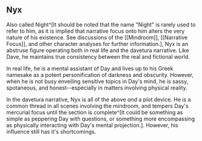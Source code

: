 ## Nyx

Also called Night^[It should be noted that the name "Night" is rarely used to refer to him, as it is implied that narrative focus onto him alters the very nature of his existence. See discussions of the [[Mindroom]], [[Narrative Focus]], and other character analyses for further information.], Nyx is an abstruse figure operating both in real life and the davetura narrative. Like Dave, he maintains true consistency between the real and fictional world.

In real life, he is a mental assistant of Day and lives up to his Greek namesake as a potent personification of darkness and obscurity. However, when he is not busy enveiling sensitive topics in Day's mind, he is sassy, spotaneous, and honest--especially in matters involving physical reality.

In the davetura narrative, Nyx is all of the above *and* a plot device. He is a common thread in all scenes involving the mindroom, and tempers Day's mercurial focus until the section is complete^[It could be something as simple as peppering Day with questions, or something more encompassing as physically interacting with Day's mental projection.]. However, his influence still has it's shortcomings. 